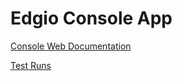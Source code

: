 # Edgio Console App


[Console Web Documentation](https://limelight-networks.gitlab.io/qa/ltf/ltf-projects/edgio-console-app/)

[Test Runs](https://limelight-networks.gitlab.io/qa/ltf/ltf-projects/edgio-console-app/test-runs/)